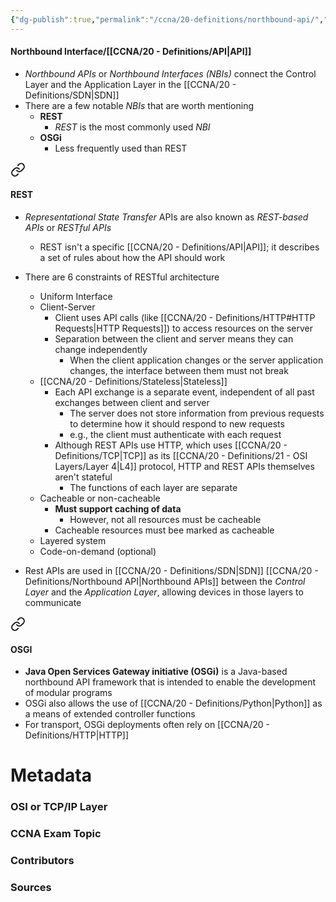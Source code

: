 ```yaml
---
{"dg-publish":true,"permalink":"/ccna/20-definitions/northbound-api/","tags":["defs_ccna"],"created":"2023-11-04T12:45:23.000-07:00","updated":"2023-11-08T14:27:34.000-08:00"}
---
```


#### Northbound Interface/[[CCNA/20 - Definitions/API\|API]]
- *Northbound APIs* or *Northbound Interfaces (NBIs)* connect the Control Layer and the Application Layer in the [[CCNA/20 - Definitions/SDN\|SDN]]
- There are a few notable *NBIs* that are worth mentioning
	- **REST**
		- *REST* is the most commonly used *NBI*
	- **OSGi**
		- Less frequently used than REST


<div class="transclusion internal-embed is-loaded"><a class="markdown-embed-link" href="/ccna/20-definitions/rest/#rest" aria-label="Open link"><svg xmlns="http://www.w3.org/2000/svg" width="24" height="24" viewBox="0 0 24 24" fill="none" stroke="currentColor" stroke-width="2" stroke-linecap="round" stroke-linejoin="round" class="svg-icon lucide-link"><path d="M10 13a5 5 0 0 0 7.54.54l3-3a5 5 0 0 0-7.07-7.07l-1.72 1.71"></path><path d="M14 11a5 5 0 0 0-7.54-.54l-3 3a5 5 0 0 0 7.07 7.07l1.71-1.71"></path></svg></a><div class="markdown-embed">



#### REST
- *Representational State Transfer* APIs are also known as *REST-based APIs* or *RESTful APIs*
	- REST isn't a specific [[CCNA/20 - Definitions/API\|API]]; it describes a set of rules about how the API should work
- There are 6 constraints of RESTful architecture
	- Uniform Interface
	- Client-Server
		- Client uses API calls (like [[CCNA/20 - Definitions/HTTP#HTTP Requests\|HTTP Requests]]) to access resources on the server
		- Separation between the client and server means they can change independently
			- When the client application changes or the server application changes, the interface between them must not break
	- [[CCNA/20 - Definitions/Stateless\|Stateless]]
		- Each API exchange is a separate event, independent of all past exchanges between client and server
			- The server does not store information from previous requests to determine how it should respond to new requests
			- e.g., the client must authenticate with each request
		- Although REST APIs use HTTP, which uses [[CCNA/20 - Definitions/TCP\|TCP]] as its [[CCNA/20 - Definitions/21 - OSI Layers/Layer 4\|L4]] protocol, HTTP and REST APIs themselves aren't stateful
			- The functions of each layer are separate
	- Cacheable or non-cacheable
		- **Must support caching of data**
			- However, not all resources must be cacheable
		- Cacheable resources must bee marked as cacheable
	- Layered system
	- Code-on-demand (optional)




- Rest APIs are used in [[CCNA/20 - Definitions/SDN\|SDN]] [[CCNA/20 - Definitions/Northbound API\|Northbound APIs]] between the *Control Layer* and the *Application Layer*, allowing devices in those layers to communicate








</div></div>


<div class="transclusion internal-embed is-loaded"><a class="markdown-embed-link" href="/ccna/20-definitions/os-gi/#osgi" aria-label="Open link"><svg xmlns="http://www.w3.org/2000/svg" width="24" height="24" viewBox="0 0 24 24" fill="none" stroke="currentColor" stroke-width="2" stroke-linecap="round" stroke-linejoin="round" class="svg-icon lucide-link"><path d="M10 13a5 5 0 0 0 7.54.54l3-3a5 5 0 0 0-7.07-7.07l-1.72 1.71"></path><path d="M14 11a5 5 0 0 0-7.54-.54l-3 3a5 5 0 0 0 7.07 7.07l1.71-1.71"></path></svg></a><div class="markdown-embed">



#### OSGI
- **Java Open Services Gateway initiative (OSGi)** is a Java-based northbound API framework that is intended to enable the development of modular programs
- OSGi also allows the use of [[CCNA/20 - Definitions/Python\|Python]] as a means of extended controller functions
- For transport, OSGi deployments often rely on [[CCNA/20 - Definitions/HTTP\|HTTP]]







</div></div>





# Metadata
### OSI or TCP/IP Layer

### CCNA Exam Topic

### Contributors

### Sources
